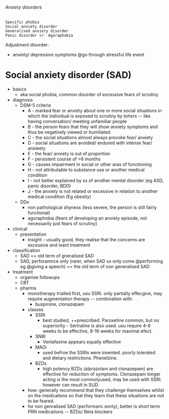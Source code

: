 ###### Anxiety disorders
    Specific phobia
    Social anxiety disorder
    Generalised anxiety disorder
    Panic disorder +/- Agoraphobia

Adjustment disorder:
- anxiety/ depression symptoms @go through stressful life event


# Social anxiety disorder (SAD)
- basics
    + aka social phobia, common disorder of excessive fears of scrutiny
- diagnosis
    + DSM-5 criteria
        * A - marked fear or anxiety about one or more social situations in which the individual is exposed to scrutiny by tohers -- like having conversation/ meeting unfamiliar people
        * B - the person fears that they will show anxiety symptoms and thus be negatively viewed or  humiliated
        * C - the social situations almost always provoke fear/ anxiety
        * D - social situations are avoided/ endured with intense fear/ anxieety
        * E - the fear/ anxiety is out of proportion
        * F - persistent course of >6 months
        * G - causes impairment in social or other aras of functioning
        * H - not attributable to substance use or another medical condition
        * I - not better explained by sx of another mental disorder (eg ASD, panic disorder, BDD)
        * J - the anxiety is not related or excessive in relation to another medical condition (Eg obesity)
    + DDx
        * non pathological shyness (less severe, the person is still fairly functional)
        * agoraphobia (fears of developing an anxiety episode, not necessarily just fears of scrutiny)
- clinical
    + presentation
        * insight - usually good, they realise that the concerns are excessive and want treatment
- classification
    + SAD == old term of gneralised SAD
    + SAD, perforamnce only (rarer, when SAD sx only come @performing eg @giving a speech) == the old term of non generalised SAD
- treatment
    + organise followups
    + CBT
    + pharma
        * monotherapy trialled first, usu SSRI. only partially effecgive, may require augmentation therapy -- combination with:
            - buspirone, clonazepam
        * classes
            - SSRI
                + best studied, ++prescribed. Paroxetine common, but no superiority - Sertraline is also used. usu require 4-6 weeks to be effective, 8-16 weeks for maximal efect. 
            - SNRI
                + Venlafaxine appears equally effective
            - MAOi
                + used befroe the SSRIs were invented. poorly tolerated and dietary restrictions. Phenelzine. 
            - BZDs
                + high potency BZDs (alprazolam and clonazepam) are effective for reduction of symptoms. Clonazepam longer acting is the most commolyused, may be used with SSRI. however can result in SUD.
        * how: generally recommend that they challenge themselves whilst on the meidcaitons so that they learn that these situations are not to be feared. 
        * for non genralised SAD (performanc eonly), better  is short term PRN medications -- BZDs/ Beta blockers